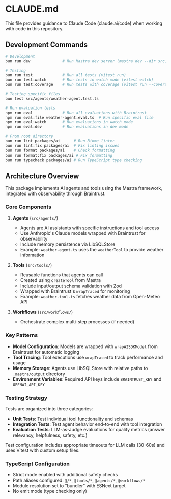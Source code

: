 # CLAUDE.md

This file provides guidance to Claude Code (claude.ai/code) when working with code in this repository.

## Development Commands

```bash
# Development
bun run dev              # Run Mastra dev server (mastra dev --dir src)

# Testing  
bun run test             # Run all tests (vitest run)
bun run test:watch       # Run tests in watch mode (vitest watch)
bun run test:coverage    # Run tests with coverage (vitest run --coverage)

# Testing specific files
bun test src/agents/weather-agent.test.ts

# Run evaluation tests
npm run eval             # Run all evaluations with Braintrust
npm run eval:file weather-agent.eval.ts  # Run specific eval file
npm run eval:watch       # Run evaluations in watch mode
npm run eval:dev         # Run evaluations in dev mode

# From root directory
bun run lint packages/ai      # Run Biome linter
bun run lint:fix packages/ai  # Fix linting issues
bun run format packages/ai    # Check formatting
bun run format:fix packages/ai # Fix formatting
bun run typecheck packages/ai # Run TypeScript type checking
```

## Architecture Overview

This package implements AI agents and tools using the Mastra framework, integrated with observability through Braintrust.

### Core Components

1. **Agents** (`src/agents/`)
   - Agents are AI assistants with specific instructions and tool access
   - Use Anthropic's Claude models wrapped with Braintrust for observability
   - Include memory persistence via LibSQLStore
   - Example: `weather-agent.ts` uses the `weatherTool` to provide weather information

2. **Tools** (`src/tools/`)
   - Reusable functions that agents can call
   - Created using `createTool` from Mastra
   - Include input/output schema validation with Zod
   - Wrapped with Braintrust's `wrapTraced` for monitoring
   - Example: `weather-tool.ts` fetches weather data from Open-Meteo API

3. **Workflows** (`src/workflows/`)
   - Orchestrate complex multi-step processes (if needed)

### Key Patterns

- **Model Configuration**: Models are wrapped with `wrapAISDKModel` from Braintrust for automatic logging
- **Tool Tracing**: Tool executions use `wrapTraced` to track performance and usage
- **Memory Storage**: Agents use LibSQLStore with relative paths to `.mastra/output` directory
- **Environment Variables**: Required API keys include `BRAINTRUST_KEY` and `OPENAI_API_KEY`

### Testing Strategy

Tests are organized into three categories:
- **Unit Tests**: Test individual tool functionality and schemas
- **Integration Tests**: Test agent behavior end-to-end with tool integration
- **Evaluation Tests**: LLM-as-Judge evaluations for quality metrics (answer relevancy, helpfulness, safety, etc.)


Test configuration includes appropriate timeouts for LLM calls (30-60s) and uses Vitest with custom setup files.

### TypeScript Configuration

- Strict mode enabled with additional safety checks
- Path aliases configured: `@/*`, `@tools/*`, `@agents/*`, `@workflows/*`
- Module resolution set to "bundler" with ESNext target
- No emit mode (type checking only)